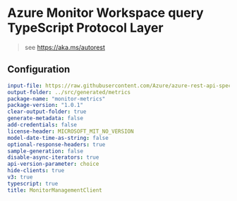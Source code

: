 # Azure Monitor Workspace query TypeScript Protocol Layer

> see https://aka.ms/autorest

## Configuration

```yaml
input-file: https://raw.githubusercontent.com/Azure/azure-rest-api-specs/b669d69de7368fafac9ee193f205de2d9d88743e/specification/monitor/resource-manager/Microsoft.Insights/stable/2023-10-01/unified_metrics_API.json
output-folder: ../src/generated/metrics
package-name: "monitor-metrics"
package-version: "1.0.1"
clear-output-folder: true
generate-metadata: false
add-credentials: false
license-header: MICROSOFT_MIT_NO_VERSION
model-date-time-as-string: false
optional-response-headers: true
sample-generation: false
disable-async-iterators: true
api-version-parameter: choice
hide-clients: true
v3: true
typescript: true
title: MonitorManagementClient
```
